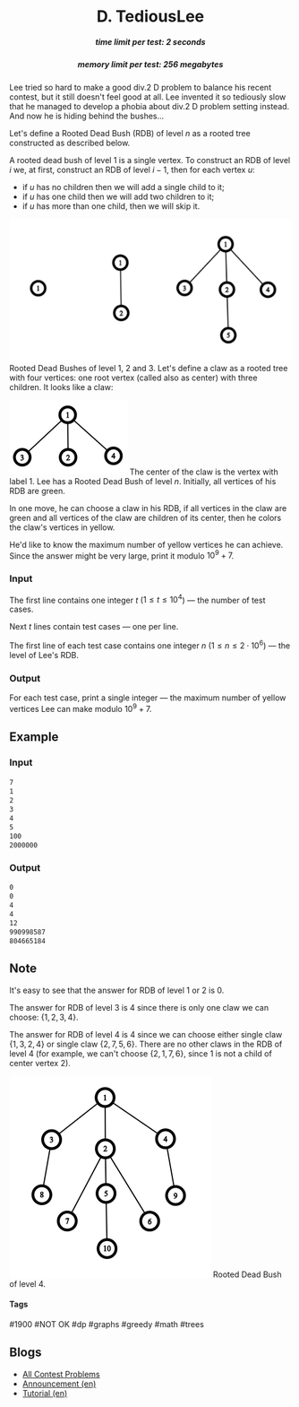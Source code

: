 <h1 style='text-align: center;'> D. TediousLee</h1>

<h5 style='text-align: center;'>time limit per test: 2 seconds</h5>
<h5 style='text-align: center;'>memory limit per test: 256 megabytes</h5>

Lee tried so hard to make a good div.2 D problem to balance his recent contest, but it still doesn't feel good at all. Lee invented it so tediously slow that he managed to develop a phobia about div.2 D problem setting instead. And now he is hiding behind the bushes...

Let's define a Rooted Dead Bush (RDB) of level $n$ as a rooted tree constructed as described below.

A rooted dead bush of level $1$ is a single vertex. To construct an RDB of level $i$ we, at first, construct an RDB of level $i-1$, then for each vertex $u$: 

* if $u$ has no children then we will add a single child to it;
* if $u$ has one child then we will add two children to it;
* if $u$ has more than one child, then we will skip it.

 ![](images/bc12fd72ff405f3dcf8fe43f587b14f1c73980df.png) Rooted Dead Bushes of level $1$, $2$ and $3$. Let's define a claw as a rooted tree with four vertices: one root vertex (called also as center) with three children. It looks like a claw:

 ![](images/2fa28290a38e1783879aa47b2d323f1eef3d32cc.png) The center of the claw is the vertex with label $1$. Lee has a Rooted Dead Bush of level $n$. Initially, all vertices of his RDB are green.

In one move, he can choose a claw in his RDB, if all vertices in the claw are green and all vertices of the claw are children of its center, then he colors the claw's vertices in yellow.

He'd like to know the maximum number of yellow vertices he can achieve. Since the answer might be very large, print it modulo $10^9+7$.

### Input

The first line contains one integer $t$ ($1 \le t \le 10^4$) — the number of test cases.

Next $t$ lines contain test cases — one per line.

The first line of each test case contains one integer $n$ ($1 \le n \le 2 \cdot 10^6$) — the level of Lee's RDB.

### Output

For each test case, print a single integer — the maximum number of yellow vertices Lee can make modulo $10^9 + 7$.

## Example

### Input


```text
7
1
2
3
4
5
100
2000000
```
### Output


```text
0
0
4
4
12
990998587
804665184
```
## Note

It's easy to see that the answer for RDB of level $1$ or $2$ is $0$.

The answer for RDB of level $3$ is $4$ since there is only one claw we can choose: $\{1, 2, 3, 4\}$.

The answer for RDB of level $4$ is $4$ since we can choose either single claw $\{1, 3, 2, 4\}$ or single claw $\{2, 7, 5, 6\}$. There are no other claws in the RDB of level $4$ (for example, we can't choose $\{2, 1, 7, 6\}$, since $1$ is not a child of center vertex $2$).

 ![](images/e328eb531653ffb0449ef2ae13f3d80242b3c8af.png) Rooted Dead Bush of level 4. 

#### Tags 

#1900 #NOT OK #dp #graphs #greedy #math #trees 

## Blogs
- [All Contest Problems](../Codeforces_Round_652_(Div._2).md)
- [Announcement (en)](../blogs/Announcement_(en).md)
- [Tutorial (en)](../blogs/Tutorial_(en).md)
